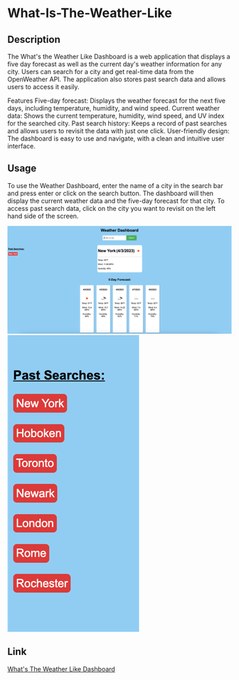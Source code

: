 # What-Is-The-Weather-Like

## Description

The What's the Weather Like Dashboard is a web application that displays a five day forecast as well as the current day's weather information for any city. Users can search for a city and get real-time data from the OpenWeather API. The application also stores past search data and allows users to access it easily.

Features
Five-day forecast: Displays the weather forecast for the next five days, including temperature, humidity, and wind speed.
Current weather data: Shows the current temperature, humidity, wind speed, and UV index for the searched city.
Past search history: Keeps a record of past searches and allows users to revisit the data with just one click.
User-friendly design: The dashboard is easy to use and navigate, with a clean and intuitive user interface.

## Usage

To use the Weather Dashboard, enter the name of a city in the search bar and press enter or click on the search button. The dashboard will then display the current weather data and the five-day forecast for that city. To access past search data, click on the city you want to revisit on the left hand side of the screen.

![Image of the Whole Dashboard](./Develop/Images/Screenshot%202023-04-03%20at%208.32.20%20AM.png)
![Image of Past Searches Section](./Develop/Images/Screenshot%202023-04-03%20at%208.32.57%20AM.png)

## Link
[What's The Weather Like Dashboard](https://jadyngg19.github.io/What-Is-The-Weather-Like/)